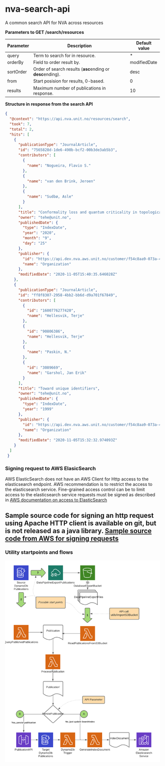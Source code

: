 # nva-search-api
A common search API for NVA across resources

**Parameters to GET /search/resources**

|Parameter|Description|Default value |
|-----|-----|-----|
| query | Term to search for in resource. | * 
| orderBy | Field to order result by. |  modifiedDate 
| sortOrder | Order of search results (**asc**ending or **desc**ending). | desc
| from | Start posision for results, 0-based. | 0
| results | Maximum number of publications in response. | 10


**Structure in response from the search API**


```JSON
{
  "@context": "https://api.nva.unit.no/resources/search",
  "took": 7,
  "total": 2,
  "hits": [
    {
      "publicationType": "JournalArticle",
      "id": "7565828d-1de6-490b-bcf2-00b3de3ab5b3",
      "contributors": [
        {
          "name": "Nogueira, Flavio S."
        },
        {
          "name": "van den Brink, Jeroen"
        },
        {
          "name": "Sudbø, Asle"
        }
      ],
      "title": "Conformality loss and quantum criticality in topological Higgs electrodynamics in 2+1 dimension",
      "owner": "tehe@unit.no",
      "publishedDate": {
        "type": "IndexDate",
        "year": "2020",
        "month": "9",
        "day": "25"
      },
      "publisher": {
        "id": "https://api.dev.nva.aws.unit.no/customer/f54c8aa9-073a-46a1-8f7c-dde66c853934",
        "name": "Organization"
      },
      "modifiedDate": "2020-11-05T15:40:35.646028Z"
    },
    {
      "publicationType": "JournalArticle",
      "id": "ff8f8307-2958-4bb2-bb6d-d9a701f67849",
      "contributors": [
        {
          "id": "1600776277420",
          "name": "Hellesvik, Terje"
        },
        {
          "id": "90806386",
          "name": "Hellesvik, Terje"
        },
        {
          "name": "Paskin, N."
        },
        {
          "id": "3089669",
          "name": "Garshol, Jan Erik"
        }
      ],
      "title": "Toward unique identifiers",
      "owner": "tehe@unit.no",
      "publishedDate": {
        "type": "IndexDate",
        "year": "1999"
      },
      "publisher": {
        "id": "https://api.dev.nva.aws.unit.no/customer/f54c8aa9-073a-46a1-8f7c-dde66c853934",
        "name": "Organization"
      },
      "modifiedDate": "2020-11-05T15:32:32.974093Z"
    }
  ]
 }
```


### Signing request to AWS ElasicSearch
AWS ElasticSearch does not have an AWS Client for Http access to the elasticsearch endpoint. 
AWS recommendation is to restrict the access to the elasticsearch service. 
Fine-grained access control can be to limit access to the elasticsearch service requests must be signed as described in [AWS documentation on access to ElasticSearch](https://docs.aws.amazon.com/elasticsearch-service/latest/developerguide/fgac.html)

Sample source code for signing an http request using Apache HTTP client is available on git, but is not released as a java library.
[Sample source code from AWS for signing requests ](https://github.com/awslabs/aws-request-signing-apache-interceptor)
---
### Utility startpoints and flows ###
![](utilities_flow.png)
